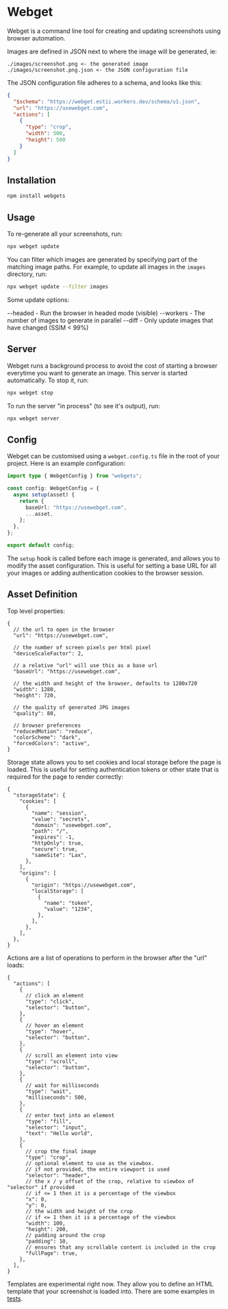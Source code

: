 # Webget

Webget is a command line tool for creating and updating screenshots using browser automation.

Images are defined in JSON next to where the image will be generated, ie:

```
./images/screenshot.png <- the generated image
./images/screenshot.png.json <- the JSON configuration file
```

The JSON configuration file adheres to a schema, and looks like this:

```json
{
  "$schema": "https://webget.estii.workers.dev/schema/v1.json",
  "url": "https://usewebget.com",
  "actions": [
    {
      "type": "crop",
      "width": 500,
      "height": 500
    }
  ]
}
```

## Installation

```bash
npm install webgets
```

## Usage

To re-generate all your screenshots, run:

```bash
npx webget update
```

You can filter which images are generated by specifying part of the matching image paths. For example, to update all images in the `images` directory, run:

```bash
npx webget update --filter images
```

Some update options:

--headed - Run the browser in headed mode (visible)
--workers - The number of images to generate in parallel
--diff - Only update images that have changed (SSIM < 99%)

## Server

Webget runs a background process to avoid the cost of starting a browser everytime you want to generate an image. This server is started automatically. To stop it, run:

```bash
npx webget stop
```

To run the server "in process" (to see it's output), run:

```bash
npx webget server
```

## Config

Webget can be customised using a `webget.config.ts` file in the root of your project. Here is an example configuration:

```typescript
import type { WebgetConfig } from "webgets";

const config: WebgetConfig = {
  async setup(asset) {
    return {
      baseUrl: "https://usewebget.com",
      ...asset,
    };
  },
};

export default config;
```

The `setup` hook is called before each image is generated, and allows you to modify the asset configuration. This is useful for setting a base URL for all your images or adding authentication cookies to the browser session.

## Asset Definition

Top level properties:

```jsonc
{
  // the url to open in the browser
  "url": "https://usewebget.com",

  // the number of screen pixels per html pixel
  "deviceScaleFactor": 2,

  // a relative "url" will use this as a base url
  "baseUrl": "https://usewebget.com",

  // the width and height of the browser, defaults to 1280x720
  "width": 1280,
  "height": 720,

  // the quality of generated JPG images
  "quality": 80,

  // browser preferences
  "reducedMotion": "reduce",
  "colorScheme": "dark",
  "forcedColors": "active",
}
```

Storage state allows you to set cookies and local storage before the page is loaded. This is useful for setting authentication tokens or other state that is required for the page to render correctly:

```jsonc
{
  "storageState": {
    "cookies": [
      {
        "name": "session",
        "value": "secrets",
        "domain": "usewebget.com",
        "path": "/",
        "expires": -1,
        "httpOnly": true,
        "secure": true,
        "sameSite": "Lax",
      },
    ],
    "origins": [
      {
        "origin": "https://usewebget.com",
        "localStorage": [
          {
            "name": "token",
            "value": "1234",
          },
        ],
      },
    ],
  },
}
```

Actions are a list of operations to perform in the browser after the "url" loads:

```jsonc
{
  "actions": [
    {
      // click an element
      "type": "click",
      "selector": "button",
    },
    {
      // hover an element
      "type": "hover",
      "selector": "button",
    },
    {
      // scroll an element into view
      "type": "scroll",
      "selector": "button",
    },
    {
      // wait for milliseconds
      "type": "wait",
      "milliseconds": 500,
    },
    {
      // enter text into an element
      "type": "fill",
      "selector": "input",
      "text": "Hello world",
    },
    {
      // crop the final image
      "type": "crop",
      // optional element to use as the viewbox.
      // if not provided, the entire viewport is used
      "selector": "header",
      // the x / y offset of the crop, relative to viewbox of "selector" if provided
      // if <= 1 then it is a percentage of the viewbox
      "x": 0,
      "y": 0,
      // the width and height of the crop
      // if <= 1 then it is a percentage of the viewbox
      "width": 100,
      "height": 200,
      // padding around the crop
      "padding": 10,
      // ensures that any scrollable content is included in the crop
      "fullPage": true,
    },
  ],
}
```

Templates are experimental right now. They allow you to define an HTML template that your screenshot is loaded into. There are some examples in [tests](https://github.com/estii/webget/tree/main/tests/template).
